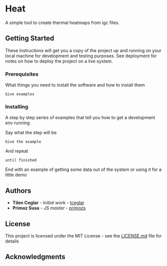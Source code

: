 # Heat 

A simple tool to create thermal heatmaps from igc files.

## Getting Started

These instructions will get you a copy of the project up and running on your local machine for development and testing purposes. See deployment for notes on how to deploy the project on a live system.

### Prerequisites

What things you need to install the software and how to install them

```
Give examples
```

### Installing

A step by step series of examples that tell you how to get a development env running

Say what the step will be

```
Give the example
```

And repeat

```
until finished
```

End with an example of getting some data out of the system or using it for a little demo


## Authors

* **Tilen Ceglar** - *Initial work* - [tceglar](https://github.com/tceglar)
* **Primoz Susa** - *JS master* - [primozs](https://github.com/primozs)

## License

This project is licensed under the MIT License - see the [LICENSE.md](LICENSE.md) file for details

## Acknowledgments

